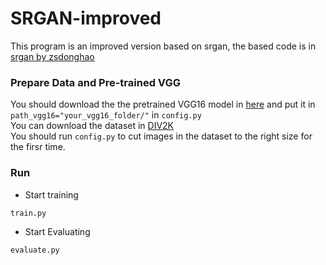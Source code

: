 # SRGAN-improved

This program is an improved version based on srgan, the based code is in [srgan by zsdonghao](https://github.com/tensorlayer/srgan)

### Prepare Data and Pre-trained VGG
You should download the the pretrained VGG16 model in [here](https://www.cs.toronto.edu/~frossard/vgg16/vgg16_weights.npz) and put it in<br>
    `path_vgg16="your_vgg16_folder/"` in `config.py` <br> 
You can download the dataset in [DIV2K](http://www.vision.ee.ethz.ch/ntire17/)<br> 
You should run `config.py` to cut images in the dataset to the right size for the firsr time.<br> 

### Run
* Start training
```
train.py
```
* Start Evaluating
```
evaluate.py
```


